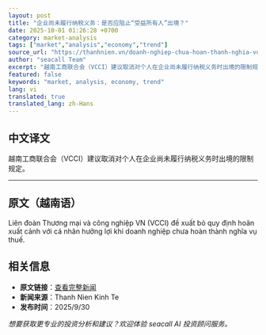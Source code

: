 ```yaml
---
layout: post
title: "企业尚未履行纳税义务：是否应阻止“受益所有人”出境？"
date: 2025-10-01 01:26:28 +0700
category: market-analysis
tags: ["market","analysis","economy","trend"]
source_url: "https://thanhnien.vn/doanh-nghiep-chua-hoan-thanh-nghia-vu-thue-co-nen-hoan-xuat-canh-chu-so-huu-huong-loi-185250930210124989.htm"
author: "seacall Team"
excerpt: "越南工商联合会（VCCI）建议取消对个人在企业尚未履行纳税义务时出境的限制规定。..."
featured: false
keywords: "market, analysis, economy, trend"
lang: vi
translated: true
translated_lang: zh-Hans
---
```


## 中文译文

越南工商联合会（VCCI）建议取消对个人在企业尚未履行纳税义务时出境的限制规定。

---

## 原文（越南语）

Li&ecirc;n đo&agrave;n Thương mại v&agrave; c&ocirc;ng nghiệp VN (VCCI) đề xuất bỏ quy định ho&atilde;n xuất cảnh với c&aacute; nh&acirc;n hưởng lợi khi doanh nghiệp chưa ho&agrave;n th&agrave;nh nghĩa vụ thuế.

## 相关信息

- **原文链接**：[查看完整新闻](https://thanhnien.vn/doanh-nghiep-chua-hoan-thanh-nghia-vu-thue-co-nen-hoan-xuat-canh-chu-so-huu-huong-loi-185250930210124989.htm)
- **新闻来源**：Thanh Nien Kinh Te
- **发布时间**：2025/9/30

*想要获取更专业的投资分析和建议？欢迎体验 seacall AI 投资顾问服务。*